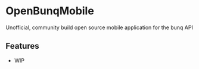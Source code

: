 # OpenBunqMobile
Unofficial, community build open source mobile application for the bunq API

## Features

- WIP
